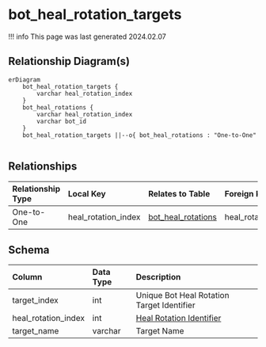 # bot_heal_rotation_targets

!!! info
	This page was last generated 2024.02.07

## Relationship Diagram(s)

```mermaid
erDiagram
    bot_heal_rotation_targets {
        varchar heal_rotation_index
    }
    bot_heal_rotations {
        varchar heal_rotation_index
        varchar bot_id
    }
    bot_heal_rotation_targets ||--o{ bot_heal_rotations : "One-to-One"


```


## Relationships

| Relationship Type | Local Key | Relates to Table | Foreign Key |
| :--- | :--- | :--- | :--- |
| One-to-One | heal_rotation_index | [bot_heal_rotations](../../schema/bots/bot_heal_rotations.md) | heal_rotation_index |


## Schema

| Column | Data Type | Description |
| :--- | :--- | :--- |
| target_index | int | Unique Bot Heal Rotation Target Identifier |
| heal_rotation_index | int | [Heal Rotation Identifier](bot_heal_rotations.md) |
| target_name | varchar | Target Name |

